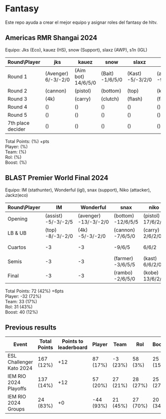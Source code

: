 # Fantasy

Este repo ayuda a crear el mejor equipo y asignar roles del fantasy de hltv.  

## Americas RMR Shangai 2024

Equipo: Jks (Eco), kauez (HS), snow (Support), slaxz (AWP), s1n (IGL)

| Round\Player | jks | kauez | snow | slaxz | s1n | Points |
|--------------|---------|-----------|------|------|------|--------|
| Round 1 | (Avenger) 6/-3/-2/0 | (Aim bot) 14/6/5/0 | (Bait) -1/6/5/0 | (Kast) -5/-3/2/0 | (asssist) -9/-3/-2/5 | 21 |
| Round 2 | (cannon) | (pistol) | (bottom) | (top) | (kobe) |  |
| Round 3 | (4k) | (carry) | (clutch) | (flash) | (farmer) |  |
| Round 4 | () | () | () | () | () |  |
| Round 5 | () | () | () | () | () |  |
| 7th place decider | () | () | () | () | () |  |


Total Points:  (%) +pts  
Player:  (%)  
Team:  (%)  
Rol:  (%)  
Boost:  (%)

## BLAST Premier World Final 2024

Equipo: IM (stathunter), Wonderful (igl), snax (support), Niko (attacker), Jackz(eco)  

| Round\Player | IM | Wonderful | snax | niko | jackz | Points |
|--------------|---------|-----------|------|------|------|--------|
| Opening | (assist) -5/-3/-2/5 | (avenger) -13/-3/-2/0 | (bottom) -12/6/5/5 | (pistol) 17/6/2/5 | (bait) -14/-3/2/5 | 1 |
| LB & UB | (top) -8/-3/-2/0 | (4k) -5/-3/-2/0 | (cannon) -7/6/5/0 | (carry) 2/6/2/0 | (clutch) -1/6/-2/5 | -1 |
| Cuartos | -3 | -3 | -9/6/5 | 6/6/2 | (saver) 7/6/2/0 | 28 |
| Semis | -3 | -3 | (farmer) -3/6/5/5 | (kast) 6/6/2/0 | (aim bot) -7/-3/2/5 | 18 |
| Final | -3 | -3 | (rambo) -2/6/5/0 | (kobe) 13/6/2/5 | -3 | 26 |

Total Points: 72 (42%) +6pts  
Player: -32 (72%)  
Team: 33 (17%)  
Rol: 31 (43%)  
Boost: 40 (12%)
 
## Previous results

| Event | Total Points | Points to leaderboard | Player | Team | Rol | Booster |
|-------|--------------|----|------|------|-----|---------|
| ESL Challenger Kato 2024 | 167 (12%) | +12 | 87 (17%) | -3 (23%) | 58 (3%) | 25 (15%) |
| IEM RIO 2024 Playoffs | 137 (14%) | +12 | 57 (20%) | 27 (21%) | 28 (27%) | 25 (27%) |
| IEM RIO 2024 Groups | 24 (83%) | +0 | -44 (93%) | 21 (45%) | 27 (70%) | 20 (34%) |
